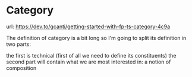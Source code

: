 # Category

url: https://dev.to/gcanti/getting-started-with-fp-ts-category-4c9a

The definition of category is a bit long so I'm going to split its definition in two parts:

the first is technical (first of all we need to define its constituents)
the second part will contain what we are most interested in: a notion of composition